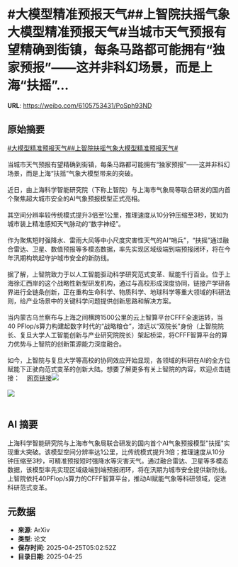 # #大模型精准预报天气##上智院扶摇气象大模型精准预报天气#当城市天气预报有望精确到街镇，每条马路都可能拥有“独家预报”——这并非科幻场景，而是上海“扶摇”...

**URL**: https://weibo.com/6105753431/PoSph93ND

## 原始摘要

<a href="https://m.weibo.cn/search?containerid=231522type%3D1%26t%3D10%26q%3D%23%E5%A4%A7%E6%A8%A1%E5%9E%8B%E7%B2%BE%E5%87%86%E9%A2%84%E6%8A%A5%E5%A4%A9%E6%B0%94%23&amp;extparam=%23%E5%A4%A7%E6%A8%A1%E5%9E%8B%E7%B2%BE%E5%87%86%E9%A2%84%E6%8A%A5%E5%A4%A9%E6%B0%94%23" data-hide=""><span class="surl-text">#大模型精准预报天气#</span></a><a href="https://m.weibo.cn/search?containerid=231522type%3D1%26t%3D10%26q%3D%23%E4%B8%8A%E6%99%BA%E9%99%A2%E6%89%B6%E6%91%87%E6%B0%94%E8%B1%A1%E5%A4%A7%E6%A8%A1%E5%9E%8B%E7%B2%BE%E5%87%86%E9%A2%84%E6%8A%A5%E5%A4%A9%E6%B0%94%23&amp;extparam=%23%E4%B8%8A%E6%99%BA%E9%99%A2%E6%89%B6%E6%91%87%E6%B0%94%E8%B1%A1%E5%A4%A7%E6%A8%A1%E5%9E%8B%E7%B2%BE%E5%87%86%E9%A2%84%E6%8A%A5%E5%A4%A9%E6%B0%94%23" data-hide=""><span class="surl-text">#上智院扶摇气象大模型精准预报天气#</span></a><br><br>当城市天气预报有望精确到街镇，每条马路都可能拥有“独家预报”——这并非科幻场景，而是上海“扶摇”气象大模型带来的突破。<br><br>近日，由上海科学智能研究院（下称上智院）与上海市气象局等联合研发的国内首个聚焦超大城市安全的AI气象预报模型正式亮相。<br><br>其空间分辨率较传统模式提升3倍至1公里，推理速度从10分钟压缩至3秒，犹如为城市装上精准感知天气脉动的“数字神经”。<br><br>作为聚焦短时强降水、雷雨大风等中小尺度灾害性天气的AI“哨兵”，“扶摇”通过融合雷达、卫星、数值预报等多模态数据，率先实现区域级端到端预报闭环，将在今年汛期构筑起守护城市安全的新防线。<br><br>据了解，上智院致力于以人工智能驱动科学研究范式变革、赋能千行百业。位于上海徐汇西岸的这个战略性新型研发机构，通过与高校形成深度协同，链接产学研各界进行全链条创新，正在重构生命科学、物质科学、地球科学等重大领域的科研法则，给产业场景中的关键科学问题提供创新思路和解决方案。<br><br>当内蒙古乌兰察布与上海之间横跨1500公里的云上智算平台CFFF全速运转，当40 PFlop/s算力构建起数字时代的“战略粮仓”，漆远以“双院长”身份（上智院院长、复旦大学人工智能创新与产业研究院院长）架起桥梁，将CFFF智算平台的算力优势与上智院的创新策源能力深度融合。<br><br>如今，上智院与复旦大学等高校的协同效应开始显现，各领域的科研在AI的全方位赋能下正驶向范式变革的创新大陆。想要了解更多有关上智院的内容，欢迎点击链接：<a href="https://weibo.cn/sinaurl?u=https%3A%2F%2Fmp.weixin.qq.com%2Fs%2FW4XM8uPAJXGqKuAasHjb6Q" data-hide=""><span class="url-icon"><img style="width: 1rem;height: 1rem" src="https://h5.sinaimg.cn/upload/2015/09/25/3/timeline_card_small_web_default.png" referrerpolicy="no-referrer"></span><span class="surl-text">网页链接</span></a><img style="" src="https://tvax2.sinaimg.cn/large/006Fd7o3gy1i0sxebbg86j30u00gunbu.jpg" referrerpolicy="no-referrer"><br><br><img style="" src="https://tvax4.sinaimg.cn/large/006Fd7o3gy1i0sxeedl1lj30zk12x18l.jpg" referrerpolicy="no-referrer"><br><br>

## AI 摘要

上海科学智能研究院与上海市气象局联合研发的国内首个AI气象预报模型"扶摇"实现重大突破。该模型空间分辨率达1公里，比传统模式提升3倍；推理速度从10分钟压缩至3秒，可精准预报短时强降水等灾害天气。通过融合雷达、卫星等多模态数据，该模型率先实现区域级端到端预报闭环，将在汛期为城市安全提供新防线。上智院依托40PFlop/s算力的CFFF智算平台，推动AI赋能气象等科研领域，促进科研范式变革。

## 元数据

- **来源**: ArXiv
- **类型**: 论文
- **保存时间**: 2025-04-25T05:02:52Z
- **目录日期**: 2025-04-25
